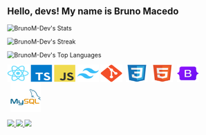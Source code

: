 ## Hello, devs! My name is Bruno Macedo
 
![BrunoM-Dev's Stats](https://github-readme-stats.vercel.app/api?username=BrunoM-Dev&theme=blue-green&show_icons=true&hide_border=false&count_private=true)

![BrunoM-Dev's Streak](https://github-readme-streak-stats.herokuapp.com/?user=BrunoM-Dev&theme=blue-green&hide_border=false)

![BrunoM-Dev's Top Languages](https://github-readme-stats.vercel.app/api/top-langs/?username=BrunoM-Dev&theme=blue-green&show_icons=true&hide_border=false&layout=compact)

<div>
   <img align="center" alt="REACT" height="40" width="50" src="https://github.com/devicons/devicon/blob/master/icons/react/react-original.svg">
   <img align="center" alt="TS" height="40" width="50" src="https://github.com/devicons/devicon/blob/master/icons/typescript/typescript-original.svg">
   <img align="center" alt="JS" height="40" width="50" src="https://github.com/devicons/devicon/blob/master/icons/javascript/javascript-original.svg">
   <img align="center" alt="TAILWIND CSS" height="40" width="50" src="https://github.com/devicons/devicon/blob/master/icons/tailwindcss/tailwindcss-original.svg">
   <img align="center" alt="Git" height="40" width="50" src="https://github.com/devicons/devicon/blob/master/icons/git/git-original.svg">
   <img align="center" alt="CSS" height="40" width="50" hspace="5" src="https://raw.githubusercontent.com/devicons/devicon/master/icons/css3/css3-original.svg">
   <img align="center" alt="HTML" height="40" width="50" src="https://raw.githubusercontent.com/devicons/devicon/master/icons/html5/html5-original.svg">
   <img align="center" alt="BOOTSTRAP" height="40" width="50" hspace="5" src="https://github.com/devicons/devicon/blob/master/icons/bootstrap/bootstrap-original.svg">
   <img align="center" alt="MySQL" height="70" hspace="8" src="https://github.com/devicons/devicon/blob/master/icons/mysql/mysql-original-wordmark.svg">
</div>

<br> 

<div> 
  <a href="https://instagram.com/eo_buno"  target="_blank">
     <img src="https://img.shields.io/badge/-Instagram-%23E4405F?style=for-the-badge&logo=instagram&logoColor=white">
  </a>
   
  <a href="https://www.linkedin.com/in/bruno-macedo-dev/" target="_blank">
     <img src="https://img.shields.io/badge/-LinkedIn-%230077B5?style=for-the-badge&logo=linkedin&logoColor=white">
  </a> 
   
  <a href="mailto:devbrunomacedo@gmail.com"  target="_blank">
     <img src="https://img.shields.io/badge/-Gmail-%23333?style=for-the-badge&logo=gmail&logoColor=lightred">
  </a> 
</div>
